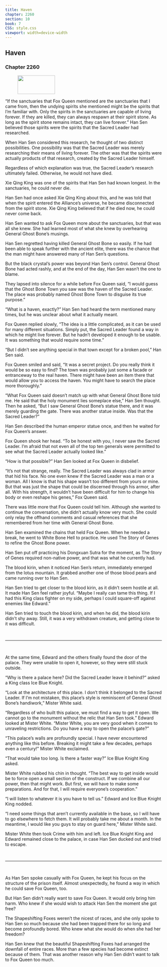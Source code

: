 ```yaml
---
title: Haven
chapter: 2260
section: 10
book: 7
CSS: style.css
viewport: width=device-width
---
```


## Haven

### Chapter 2260

<figure>
	<img src="../Images/gem.gif" alt="" id="gem" width="120" height="60" />
</figure>

“If the sanctuaries that Fox Queen mentioned are the sanctuaries that I came from, then the undying spirits she mentioned might be the spirits that I’m familiar with. Only the spirits in the sanctuaries are capable of living forever. If they are killed, they can always respawn at their spirit stone. As long as the spirit stone remains intact, they can live forever.” Han Sen believed those spirits were the spirits that the Sacred Leader had researched.

When Han Sen considered this research, he thought of two distinct possibilities. One possibility was that the Sacred Leader was merely researching their means of living forever. The other was that the spirits were actually products of that research, created by the Sacred Leader himself.

Regardless of which explanation was true, the Sacred Leader’s research ultimately failed. Otherwise, he would not have died.

Xie Qing King was one of the spirits that Han Sen had known longest. In the sanctuaries, he could never die.

Han Sen had once asked Xie Qing King about this, and he was told that when the spirit entered the Alliance’s universe, he became disconnected from the spirit stone. Xie Qing King believed that if he died now, he could never come back.

Han Sen wanted to ask Fox Queen more about the sanctuaries, but that was all she knew. She had learned most of what she knew by overhearing General Ghost Bone’s musings.

Han Sen regretted having killed General Ghost Bone so easily. If he had been able to speak further with the ancient elite, there was the chance that the man might have answered many of Han Sen’s questions.

But the black crystal’s power was beyond Han Sen’s control. General Ghost Bone had acted rashly, and at the end of the day, Han Sen wasn’t the one to blame.

They lapsed into silence for a while before Fox Queen said, “I would guess that the Ghost Bone Town you saw was the haven of the Sacred Leader. The place was probably named Ghost Bone Town to disguise its true purpose.”

“What is a haven, exactly?” Han Sen had heard the term mentioned many times, but he was unclear about what it actually meant.

Fox Queen replied slowly, “The idea is a little complicated, as it can be used for many different situations. Simply put, the Sacred Leader found a way in which he might live forever. But he hadn’t developed it enough to be usable. It was something that would require some time.”

“But I didn’t see anything special in that town except for a broken pool,” Han Sen said.

Fox Queen smiled and said, “It was a secret project. Do you really think it would be so easy to find? The town was probably just some a facade or entranceway to the real haven. There might have been an item there that would allow you to access the haven. You might have to search the place more thoroughly.”

“What Fox Queen said doesn’t match up with what General Ghost Bone told me. He said that the holy monument lies someplace else,” Han Sen thought. Then he asked, “But I saw General Ghost Bone’s statue there, and it was merely guarding the gate. There was another statue inside. Was that the Sacred Leader?”

Han Sen described the human emperor statue once, and then he waited for Fox Queen’s answer.

Fox Queen shook her head. “To be honest with you, I never saw the Sacred Leader. I’m afraid that not even all of the top ten generals were permitted to see what the Sacred Leader actually looked like.”

“How is that possible?” Han Sen looked at Fox Queen in disbelief.

“It’s not that strange, really. The Sacred Leader was always clad in armor that hid his face. No one even knew if the Sacred Leader was a man or a woman. All I know is that his shape wasn’t too different from yours or mine. But that was just the shape that could be discerned through his armor, after all. With his strength, it wouldn’t have been difficult for him to change his body or even reshape his genes,” Fox Queen said.

There was little more that Fox Queen could tell him. Although she wanted to continue the conversation, she didn’t actually know very much. She could only relay the offhand comments and casual references that she remembered from her time with General Ghost Bone.

Han Sen examined the chains that held Fox Queen. When he needed a break, he went to White Bone Hell to practice. He used The Story of Genes to refine the Ghost Bone power.

Han Sen put off practicing his Dongxuan Sutra for the moment, as The Story of Genes required non-native power, and that was what he currently had.

The blood kirin, when it noticed Han Sen’s return, immediately emerged from the lotus mountain. It grabbed another one of those blood pears and came running over to Han Sen.

Han Sen tried to get closer to the blood kirin, as it didn’t seem hostile at all. It made Han Sen feel rather joyful. “Maybe I really can tame this thing. If I had this King class fighter on my side, perhaps I could square-off against enemies like Edward.”

Han Sen tried to touch the blood kirin, and when he did, the blood kirin didn’t shy away. Still, it was a very withdrawn creature, and getting close to it was difficult.

<br>

*****

<br>

At the same time, Edward and the others finally found the door of the palace. They were unable to open it, however, so they were still stuck outside.

“Why is there a palace here? Did the Sacred Leader leave it behind?” asked a King class Ice Blue Knight.

“Look at the architecture of this place. I don’t think it belonged to the Sacred Leader. If I’m not mistaken, this place’s style is reminiscent of General Ghost Bone’s handiwork,” Mister White said.

“Regardless of who built this palace, we must find a way to get it open. We cannot go to the monument without the relic that Han Sen took.” Edward looked at Mister White. “Mister White, you are very good when it comes to unraveling restrictions. Do you have a way to open the palace’s gate?”

“This palace’s walls are profoundly special. I have never encountered anything like this before. Breaking it might take a few decades, perhaps even a century!” Mister White exclaimed.

“That would take too long. Is there a faster way?” Ice Blue Knight King asked.

Mister White rubbed his chin in thought. “The best way to get inside would be to force open a small section of the construct. If we combine all our power, then that might work. But first, we will have to make some preparations. And for that, I will require everyone’s cooperation.”

“I will listen to whatever it is you have to tell us.” Edward and Ice Blue Knight King nodded.

“I need some things that aren’t currently available in the base, so I will have to go elsewhere to fetch them. It will probably take me about a month. In the meantime, I would like you guys to stay on guard here,” Mister White said.

Mister White then took Crime with him and left. Ice Blue Knight King and Edward remained close to the palace, in case Han Sen ducked out and tried to escape.

<br>

*****

<br>

As Han Sen spoke casually with Fox Queen, he kept his focus on the structure of the prison itself. Almost unexpectedly, he found a way in which he could save Fox Queen, too.

But Han Sen didn’t really want to save Fox Queen. It would only bring him harm. Who knew if she would wish to attack Han Sen the moment she got free?

The Shapeshifting Foxes weren’t the nicest of races, and she only spoke to Han Sen so much because she had been trapped there for so long and become profoundly bored. Who knew what she would do when she had her freedom?

Han Sen knew that the beautiful Shapeshifting Foxes had arranged the downfall of entire races. More than a few species had become extinct because of them. That was another reason why Han Sen didn’t want to talk to Fox Queen too much.
